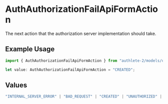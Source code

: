 # AuthAuthorizationFailApiFormAction

The next action that the authorization server implementation should take.

## Example Usage

```typescript
import { AuthAuthorizationFailApiFormAction } from "authlete-2/models/operations";

let value: AuthAuthorizationFailApiFormAction = "CREATED";
```

## Values

```typescript
"INTERNAL_SERVER_ERROR" | "BAD_REQUEST" | "CREATED" | "UNAUTHORIZED" | "FORBIDDEN" | "JSON" | "JWT" | "OK"
```